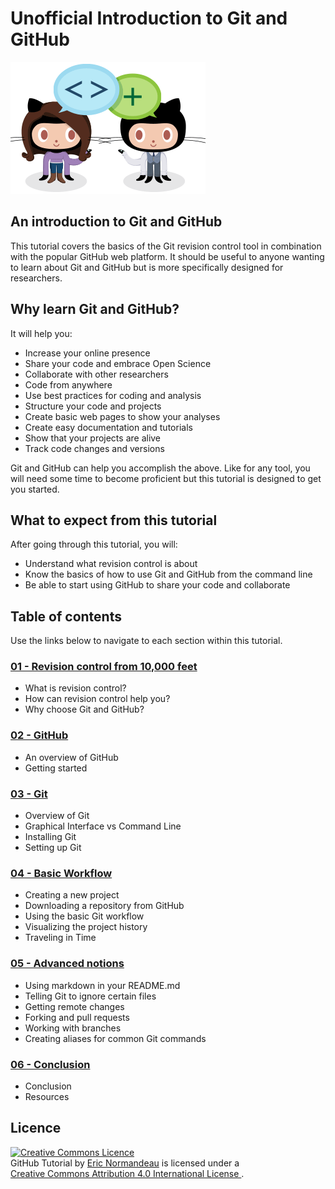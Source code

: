 # Unofficial Introduction to Git and GitHub

![be social](images/be-social.gif)

## An introduction to Git and GitHub

This tutorial covers the basics of the Git revision control tool in combination
with the popular GitHub web platform. It should be useful to anyone wanting to
learn about Git and GitHub but is more specifically designed for researchers.

## Why learn Git and GitHub?

It will help you:

- Increase your online presence
- Share your code and embrace Open Science
- Collaborate with other researchers
- Code from anywhere
- Use best practices for coding and analysis
- Structure your code and projects
- Create basic web pages to show your analyses
- Create easy documentation and tutorials
- Show that your projects are alive
- Track code changes and versions

Git and GitHub can help you accomplish the above. Like for any tool,
you will need some time to become proficient but this tutorial is
designed to get you started.

## What to expect from this tutorial

After going through this tutorial, you will:

- Understand what revision control is about
- Know the basics of how to use Git and GitHub from the command line
- Be able to start using GitHub to share your code and collaborate

## Table of contents

Use the links below to navigate to each section within this tutorial.

### [01 - Revision control from 10,000 feet](files/01_revision_control.md)

- What is revision control?
- How can revision control help you?
- Why choose Git and GitHub?

### [02 - GitHub](files/02_github.md)

- An overview of GitHub
- Getting started

### [03 - Git](files/03_git.md)

- Overview of Git
- Graphical Interface vs Command Line
- Installing Git
- Setting up Git

### [04 - Basic Workflow](files/04_basic_workflow.md)

- Creating a new project
- Downloading a repository from GitHub
- Using the basic Git workflow
- Visualizing the project history
- Traveling in Time

### [05 - Advanced notions](files/05_advanced_notions.md)

- Using markdown in your README.md
- Telling Git to ignore certain files
- Getting remote changes
- Forking and pull requests
- Working with branches
- Creating aliases for common Git commands

### [06 - Conclusion](files/06_conclusion.md)

- Conclusion
- Resources

## Licence

<a rel="license" href="http://creativecommons.org/licenses/by/4.0/"><img
  alt="Creative Commons Licence" style="border-width:0"
  src="https://i.creativecommons.org/l/by/4.0/88x31.png" /></a><br/><span
  xmlns:dct="http://purl.org/dc/terms/" href="http://purl.org/dc/dcmitype/Text"
  property="dct:title" rel="dct:type">GitHub Tutorial</span> by <a
  xmlns:cc="http://creativecommons.org/ns#"
  href="https://github.com/enormandeau/github_tutorial"
  property="cc:attributionName" rel="cc:attributionURL">Eric Normandeau</a> is
  licensed under a <br/><a rel="license"
  href="http://creativecommons.org/licenses/by/4.0/" target="_blank">Creative Commons Attribution
  4.0 International License
  </a>.
